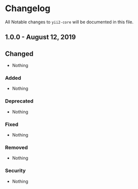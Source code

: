 # Changelog

All Notable changes to `yii2-core` will be documented in this file.

## 1.0.0 - August 12, 2019

## Changed
- Nothing

### Added
- Nothing

### Deprecated
- Nothing

### Fixed
- Nothing

### Removed
- Nothing

### Security
- Nothing
